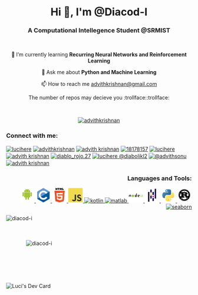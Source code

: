 <h1 align="center">Hi 👋, I'm @Diacod-I</h1>
<h3 align="center">A Computational Intellegence Student @SRMIST</h3><br>


<p align="center">🌱 I’m currently learning <b>Recurring Neural Networks and Reinforcement Learning</b></p>

<p align="center">💬 Ask me about <b>Python and Machine Learning</b></p>

<p align="center">📫 How to reach me <a href="mailto:advithkrishnan@gmail.com">advithkrishnan@gmail.com</a></p>

<p align="center">The number of repos may decieve you :trollface::trollface:</p><br>
<p align="center"> <a href="https://twitter.com/advithkrishnan" target="blank"><img src="https://img.shields.io/twitter/follow/advithkrishnan?logo=twitter&style=for-the-badge" alt="advithkrishnan" /></a> </p>


<h3 align="left">
Connect with me:</h3>
<p align="left">
<a href="https://dev.to/lucihere" target="blank"><img align="center" src="https://raw.githubusercontent.com/rahuldkjain/github-profile-readme-generator/master/src/images/icons/Social/devto.svg" alt="lucihere" height="30" width="40" /></a>
<a href="https://twitter.com/advithkrishnan" target="blank"><img align="center" src="https://raw.githubusercontent.com/rahuldkjain/github-profile-readme-generator/master/src/images/icons/Social/twitter.svg" alt="advithkrishnan" height="30" width="40" /></a>
<a href="https://linkedin.com/in/advith krishnan" target="blank"><img align="center" src="https://raw.githubusercontent.com/rahuldkjain/github-profile-readme-generator/master/src/images/icons/Social/linked-in-alt.svg" alt="advith krishnan" height="30" width="40" /></a>
<a href="https://stackoverflow.com/users/18178157" target="blank"><img align="center" src="https://raw.githubusercontent.com/rahuldkjain/github-profile-readme-generator/master/src/images/icons/Social/stack-overflow.svg" alt="18178157" height="30" width="40" /></a>
<a href="https://kaggle.com/lucihere" target="blank"><img align="center" src="https://raw.githubusercontent.com/rahuldkjain/github-profile-readme-generator/master/src/images/icons/Social/kaggle.svg" alt="lucihere" height="30" width="40" /></a>
<a href="https://fb.com/advith krishnan" target="blank"><img align="center" src="https://raw.githubusercontent.com/rahuldkjain/github-profile-readme-generator/master/src/images/icons/Social/facebook.svg" alt="advith krishnan" height="30" width="40" /></a>
<a href="https://instagram.com/diablo_rojo.27" target="blank"><img align="center" src="https://raw.githubusercontent.com/rahuldkjain/github-profile-readme-generator/master/src/images/icons/Social/instagram.svg" alt="diablo_rojo.27" height="30" width="40" /></a>
<a href="https://hashnode.com/lucihere @diabolikl2" target="blank"><img align="center" src="https://raw.githubusercontent.com/rahuldkjain/github-profile-readme-generator/master/src/images/icons/Social/hashnode.svg" alt="lucihere @diabolikl2" height="30" width="40" /></a>
<a href="https://medium.com/@advithsonu" target="blank"><img align="center" src="https://raw.githubusercontent.com/rahuldkjain/github-profile-readme-generator/master/src/images/icons/Social/medium.svg" alt="@advithsonu" height="30" width="40" /></a>
<a href="https://www.hackerrank.com/advith krishnan" target="blank"><img align="center" src="https://raw.githubusercontent.com/rahuldkjain/github-profile-readme-generator/master/src/images/icons/Social/hackerrank.svg" alt="advith krishnan" height="30" width="40" /></a>
</p>

<h3 align="right">Languages and Tools:</h3>
<p align="right"> <a href="https://developer.android.com" target="_blank" rel="noreferrer"> <img src="https://raw.githubusercontent.com/devicons/devicon/master/icons/android/android-original-wordmark.svg" alt="android" width="40" height="40"/> </a> <a href="https://www.cprogramming.com/" target="_blank" rel="noreferrer"> <img src="https://raw.githubusercontent.com/devicons/devicon/master/icons/c/c-original.svg" alt="c" width="40" height="40"/> </a> <a href="https://www.w3.org/html/" target="_blank" rel="noreferrer"> <img src="https://raw.githubusercontent.com/devicons/devicon/master/icons/html5/html5-original-wordmark.svg" alt="html5" width="40" height="40"/> </a> <a href="https://developer.mozilla.org/en-US/docs/Web/JavaScript" target="_blank" rel="noreferrer"> <img src="https://raw.githubusercontent.com/devicons/devicon/master/icons/javascript/javascript-original.svg" alt="javascript" width="40" height="40"/> </a> <a href="https://kotlinlang.org" target="_blank" rel="noreferrer"> <img src="https://www.vectorlogo.zone/logos/kotlinlang/kotlinlang-icon.svg" alt="kotlin" width="40" height="40"/> </a> <a href="https://www.mathworks.com/" target="_blank" rel="noreferrer"> <img src="https://upload.wikimedia.org/wikipedia/commons/2/21/Matlab_Logo.png" alt="matlab" width="40" height="40"/> </a> <a href="https://nodejs.org" target="_blank" rel="noreferrer"> <img src="https://raw.githubusercontent.com/devicons/devicon/master/icons/nodejs/nodejs-original-wordmark.svg" alt="nodejs" width="40" height="40"/> </a> <a href="https://pandas.pydata.org/" target="_blank" rel="noreferrer"> <img src="https://raw.githubusercontent.com/devicons/devicon/2ae2a900d2f041da66e950e4d48052658d850630/icons/pandas/pandas-original.svg" alt="pandas" width="40" height="40"/> </a> <a href="https://www.python.org" target="_blank" rel="noreferrer"> <img src="https://raw.githubusercontent.com/devicons/devicon/master/icons/python/python-original.svg" alt="python" width="40" height="40"/> </a> <a href="https://www.rust-lang.org" target="_blank" rel="noreferrer"> <img src="https://raw.githubusercontent.com/devicons/devicon/master/icons/rust/rust-plain.svg" alt="rust" width="40" height="40"/> </a> <a href="https://seaborn.pydata.org/" target="_blank" rel="noreferrer"> <img src="https://seaborn.pydata.org/_images/logo-mark-lightbg.svg" alt="seaborn" width="40" height="40"/> </a> </p>





<img align="left" src="https://github-readme-stats.vercel.app/api/top-langs?username=diacod-i&show_icons=true&locale=en&layout=compact" alt="diacod-i" />
<br><br><br><br>
<img align="right" src="https://github-readme-streak-stats.herokuapp.com/?user=diacod-i&" width="450" alt="diacod-i" />

<!---
Diacod-I/Diacod-I is a ✨ special ✨ repository because its `README.md` (this file) appears on your GitHub profile.
You can click the Preview link to take a look at your changes.
--->
<br><br><br><br><br><br>
<a href="https://app.daily.dev/LuciHere"><img align="left" src="https://api.daily.dev/devcards/c8393b725a15463d8b23d736b3f62d0d.png?r=tub" height="350" alt="Luci's Dev Card"/></a>
